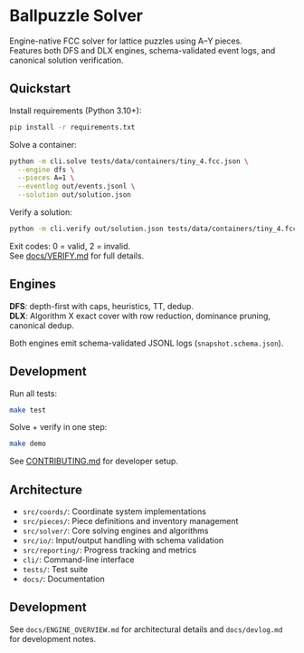 # Ballpuzzle Solver

Engine-native FCC solver for lattice puzzles using A–Y pieces.  
Features both DFS and DLX engines, schema-validated event logs, and canonical solution verification.

## Quickstart

Install requirements (Python 3.10+):

```bash
pip install -r requirements.txt
```

Solve a container:
```bash
python -m cli.solve tests/data/containers/tiny_4.fcc.json \
  --engine dfs \
  --pieces A=1 \
  --eventlog out/events.jsonl \
  --solution out/solution.json
```

Verify a solution:
```bash
python -m cli.verify out/solution.json tests/data/containers/tiny_4.fcc.json
```

Exit codes: 0 = valid, 2 = invalid.  
See [docs/VERIFY.md](docs/VERIFY.md) for full details.

## Engines

**DFS**: depth-first with caps, heuristics, TT, dedup.  
**DLX**: Algorithm X exact cover with row reduction, dominance pruning, canonical dedup.

Both engines emit schema-validated JSONL logs (`snapshot.schema.json`).

## Development

Run all tests:
```bash
make test
```

Solve + verify in one step:
```bash
make demo
```

See [CONTRIBUTING.md](CONTRIBUTING.md) for developer setup.

## Architecture

- `src/coords/`: Coordinate system implementations
- `src/pieces/`: Piece definitions and inventory management
- `src/solver/`: Core solving engines and algorithms
- `src/io/`: Input/output handling with schema validation
- `src/reporting/`: Progress tracking and metrics
- `cli/`: Command-line interface
- `tests/`: Test suite
- `docs/`: Documentation

## Development

See `docs/ENGINE_OVERVIEW.md` for architectural details and `docs/devlog.md` for development notes.
